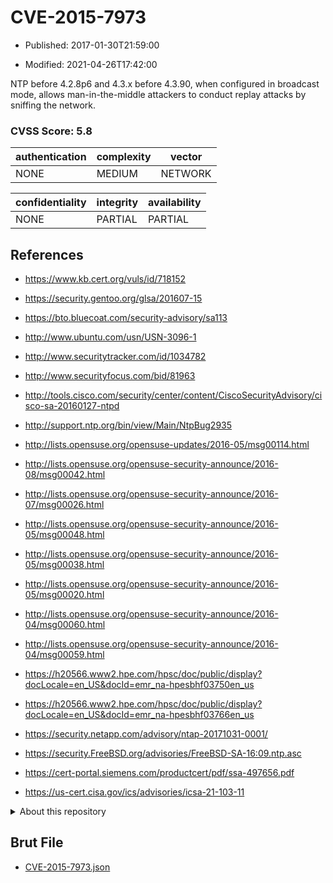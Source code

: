 # CVE-2015-7973

- Published: 2017-01-30T21:59:00

- Modified: 2021-04-26T17:42:00

NTP before 4.2.8p6 and 4.3.x before 4.3.90, when configured in broadcast mode, allows man-in-the-middle attackers to conduct replay attacks by sniffing the network.

### CVSS Score: **5.8**

| authentication | complexity | vector |
| --- | --- | --- |
| NONE | MEDIUM | NETWORK |

| confidentiality | integrity | availability |
| --- | --- | --- |
| NONE | PARTIAL | PARTIAL |

## References

* https://www.kb.cert.org/vuls/id/718152

* https://security.gentoo.org/glsa/201607-15

* https://bto.bluecoat.com/security-advisory/sa113

* http://www.ubuntu.com/usn/USN-3096-1

* http://www.securitytracker.com/id/1034782

* http://www.securityfocus.com/bid/81963

* http://tools.cisco.com/security/center/content/CiscoSecurityAdvisory/cisco-sa-20160127-ntpd

* http://support.ntp.org/bin/view/Main/NtpBug2935

* http://lists.opensuse.org/opensuse-updates/2016-05/msg00114.html

* http://lists.opensuse.org/opensuse-security-announce/2016-08/msg00042.html

* http://lists.opensuse.org/opensuse-security-announce/2016-07/msg00026.html

* http://lists.opensuse.org/opensuse-security-announce/2016-05/msg00048.html

* http://lists.opensuse.org/opensuse-security-announce/2016-05/msg00038.html

* http://lists.opensuse.org/opensuse-security-announce/2016-05/msg00020.html

* http://lists.opensuse.org/opensuse-security-announce/2016-04/msg00060.html

* http://lists.opensuse.org/opensuse-security-announce/2016-04/msg00059.html

* https://h20566.www2.hpe.com/hpsc/doc/public/display?docLocale=en_US&docId=emr_na-hpesbhf03750en_us

* https://h20566.www2.hpe.com/hpsc/doc/public/display?docLocale=en_US&docId=emr_na-hpesbhf03766en_us

* https://security.netapp.com/advisory/ntap-20171031-0001/

* https://security.FreeBSD.org/advisories/FreeBSD-SA-16:09.ntp.asc

* https://cert-portal.siemens.com/productcert/pdf/ssa-497656.pdf

* https://us-cert.cisa.gov/ics/advisories/icsa-21-103-11

<details>
<summary>About this repository</summary> 

  This repository is part of the project [Live Hack CVE](https://github.com/Live-Hack-CVE). Main website can be found [www.live-hack.org](https://www.live-hack.org) 
  
  Made by [Sn0wAlice](https://github.com/Sn0wAlice) for the people that care about security and need to have a feed of the latest CVEs. Hope you enjoy it, don't forget to star the repo and follow me on [Twitter](https://twitter.com/Sn0wAlice) and [Github](https://github.com/Sn0wAlice). And that is my [personnal website](https://www.alice-snow.me/)

  - [Home Page](https://github.com/Live-Hack-CVE)
  - [Framework](https://github.com/Live-Hack-CVE/cve-framework)
  - [CVE database](https://github.com/Live-Hack-CVE/full_database)
  - [Changelog](https://github.com/Live-Hack-CVE/Changelog)
</details>

## Brut File

* [CVE-2015-7973.json](https://raw.githubusercontent.com/Live-Hack-CVE/full_database/main/cves/2015/CVE-2015-7973.json)

